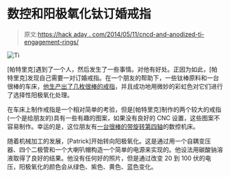 # 数控和阳极氧化钛订婚戒指

> 原文:[https://hack aday . com/2014/05/11/cncd-and-anodized-ti-engagement-rings/](https://hackaday.com/2014/05/11/cncd-and-anodized-ti-engagement-rings/)

![Ti](../Images/4f262ccff69de42a08ed5664566d060a.png)

[帕特里克]遇到了一个人，然后发生了一些事情。对他有好处。正因为如此，[帕特里克]发现自己需要一对订婚戒指。在一个朋友的帮助下，一些钛棒原料和一台很棒的车床，[他生产出了几枚很棒的戒指](http://www.pnuke.co.nz/2014/04/titanium-engagement-rings.html)，并且成功地用微妙的彩虹色对它们进行了选择性阳极氧化处理。

在车床上制作戒指是一个相对简单的考验，但是[帕特里克]制作的两个较大的戒指(一个是给朋友的)具有一些有趣的图案，如果没有良好的 CNC 设置，这些图案不容易制作。幸运的是，这位朋友有[一台很棒的带旋转第四轴](http://www.pnuke.co.nz/2013/11/closed-loop-cnc-4th-axis.html)的数控机床。

随着机械加工的发展，[Patrick]开始转向阳极氧化。这是通过用一个自耦变压器、四个二极管和一个大喇叭帽构造一个简单的电源来实现的。他设法用碳酸钠溶液取得了良好的结果。他没有任何好的照片，但是通过改变 20 到 100 伏的电压，阳极氧化的颜色会从绿色、紫色、黄色、蓝色变化。